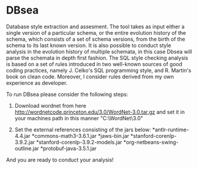 # DBsea
Database style extraction and assesment. The tool takes as input either a single version
of a particular schema, or the entire evolution history of the schema, which consists of 
a set of schema versions, from the birth of the schema to its last known version. It is 
also possible to conduct style analysis in the evolution history of multiple schemata, 
in this case Dbsea will parse the schemata in depth first fashion. 
The SQL style checking analysis is based on a set of rules introduced in two well-known 
sources of good coding practices, namely J. Celko's SQL programming style, and R. Martin's
book on clean code. Moreover, I consider rules derived from my own experience as developer.

To run DBsea please consider the following steps:

1. Download wordnet from here http://wordnetcode.princeton.edu/3.0/WordNet-3.0.tar.gz 
and set it in your machines path in this manner "C:\WordNet\3.0"

2. Set the external references consisting of the jars below: 
	*antlr-runtime-4.4.jar 
	*commons-math3-3.6.1.jar
	*jaws-bin.jar
	*stanford-corenlp-3.9.2.jar
	*stanford-corenlp-3.9.2-models.jar
	*org-netbeans-swing-outline.jar
	*protobuf-java-3.5.1.jar

And you are ready to conduct your analysis!
